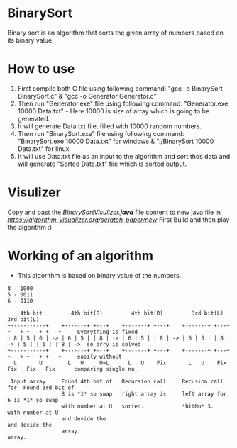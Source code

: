 # BinarySort
Binary sort is an algorithm that sorts the given array of numbers based on its binary value.

# How to use
1. First compile both C file using following command: "gcc -o BinarySort BinarySort.c" & "gcc -o Generator Generator.c"
2. Then run "Generator.exe" file using following command: "Generator.exe 10000 Data.txt" - Here 10000 is size of array which is going to be generated.
3. It will generate Data.txt file, filled with 10000 random numbers.
4. Then run "BinarySort.exe" file using following command: "BinarySort.exe 10000 Data.txt" for windows & "./BinarySort 10000 Data.txt" for linux
5. It will use Data.txt file as an input to the algorithm and sort thos data and will generate "Sorted Data.txt" file which is sorted output.

# Visulizer
Copy and past the *BinarySortVisulizer.**java*** file content to new java file in *https://algorithm-visualizer.org/scratch-paper/new*
First Build and then play the algorithm :)


# Working of an algorithm
* This algorithm is based on binary value of the numbers.

```
8 - 1000
5 - 0011
6 - 0110

    4th bit         4th bit(R)         4th bit(R)         3rd bit(L)         3rd bit(L)
+-----------+    +-------+ +---+    +-------+ +---+    +-------+ +---+    +---+ +---+ +---+     Everything is fixed
| 8 | 5 | 6 | -> | 6 | 5 | | 8 | -> | 6 | 5 | | 8 | -> | 6 | 5 | | 8 | -> | 5 | | 6 | | 8 | ->  so arry is solved
+-----------+    +-------+ +---+    +-------+ +---+    +-------+ +---+    +---+ +---+ +---+     easily without 
  L       U        L   U     U=L      L   U    Fix       L   U    Fix      Fix   Fix   Fix      comparing single no.
  
 Input array     Found 4th bit of   Recursion call     Recusion call for  Found 3rd bit of
                 8 is *1* so swap   right array is     left array for     6 is *1* so swap
                 with number at U   sorted.            *bitNo* 3.         with number at U
                 and devide the                                           and decide the 
                 array.                                                   array.
```
